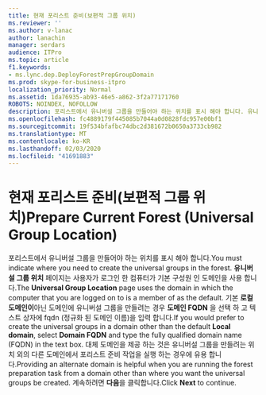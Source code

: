 ```yaml
---
title: 현재 포리스트 준비(보편적 그룹 위치)
ms.reviewer: ''
ms.author: v-lanac
author: lanachin
manager: serdars
audience: ITPro
ms.topic: article
f1.keywords:
- ms.lync.dep.DeployForestPrepGroupDomain
ms.prod: skype-for-business-itpro
localization_priority: Normal
ms.assetid: 1da76935-ab93-46e5-a862-3f2a77171760
ROBOTS: NOINDEX, NOFOLLOW
description: 포리스트에서 유니버설 그룹을 만들어야 하는 위치를 표시 해야 합니다. 유니버설 그룹 위치 페이지는 사용자가 로그인 한 컴퓨터가 기본 구성원 인 도메인을 사용 합니다. 기본 로컬 도메인이 아닌 도메인에 유니버설 그룹을 만들려는 경우 도메인 FQDN을 선택 하 고 텍스트 상자에 FQDN (정규화 된 도메인 이름)을 입력 합니다. 대체 도메인을 제공 하는 것은 유니버설 그룹을 만들려는 위치 외의 다른 도메인에서 포리스트 준비 작업을 실행 하는 경우에 유용 합니다. 계속하려면 다음을 클릭합니다.
ms.openlocfilehash: fc4889179f445085b7044a0d0828fdc957e00bf1
ms.sourcegitcommit: 19f534bfafbc74dbc2d381672b0650a3733cb982
ms.translationtype: MT
ms.contentlocale: ko-KR
ms.lasthandoff: 02/03/2020
ms.locfileid: "41691883"
---
```

# <a name="prepare-current-forest-universal-group-location"></a><span data-ttu-id="c1cde-107">현재 포리스트 준비(보편적 그룹 위치)</span><span class="sxs-lookup"><span data-stu-id="c1cde-107">Prepare Current Forest (Universal Group Location)</span></span>
 
<span data-ttu-id="c1cde-108">포리스트에서 유니버설 그룹을 만들어야 하는 위치를 표시 해야 합니다.</span><span class="sxs-lookup"><span data-stu-id="c1cde-108">You must indicate where you need to create the universal groups in the forest.</span></span> <span data-ttu-id="c1cde-109">**유니버설 그룹 위치** 페이지는 사용자가 로그인 한 컴퓨터가 기본 구성원 인 도메인을 사용 합니다.</span><span class="sxs-lookup"><span data-stu-id="c1cde-109">The **Universal Group Location** page uses the domain in which the computer that you are logged on to is a member of as the default.</span></span> <span data-ttu-id="c1cde-110">기본 **로컬 도메인이**아닌 도메인에 유니버설 그룹을 만들려는 경우 **도메인 FQDN** 을 선택 하 고 텍스트 상자에 fqdn (정규화 된 도메인 이름)을 입력 합니다.</span><span class="sxs-lookup"><span data-stu-id="c1cde-110">If you would prefer to create the universal groups in a domain other than the default **Local domain**, select **Domain FQDN** and type the fully qualified domain name (FQDN) in the text box.</span></span> <span data-ttu-id="c1cde-111">대체 도메인을 제공 하는 것은 유니버설 그룹을 만들려는 위치 외의 다른 도메인에서 포리스트 준비 작업을 실행 하는 경우에 유용 합니다.</span><span class="sxs-lookup"><span data-stu-id="c1cde-111">Providing an alternate domain is helpful when you are running the forest preparation task from a domain other than where you want the universal groups be created.</span></span> <span data-ttu-id="c1cde-112">계속하려면 **다음**을 클릭합니다.</span><span class="sxs-lookup"><span data-stu-id="c1cde-112">Click **Next** to continue.</span></span>
  

